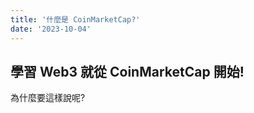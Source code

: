 ```yaml
---
title: '什麼是 CoinMarketCap?'
date: '2023-10-04'
---
```


## 學習 Web3 就從 CoinMarketCap 開始!

為什麼要這樣說呢?